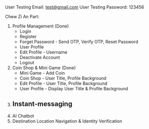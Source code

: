 User Testing Email: test@gmail.com 
User Testing Password: 123456

Chew Zi An Part:
1) Profile Management (Done)
   - Login
   - Register
   - Forget Password - Send OTP, Verify OTP, Reset Password
   - User Profile
   - Edit Profile - Username
   - Deactivate Account
   - Logout
3) Coin Shop & Mini Game (Done)
   - Mini Game - Add Coin
   - Coin Shop - User Title, Profile Background
   - Edit Profile - User Title, Profile Background
   - User Profile - Display User Title & Profile Background
5) Instant-messaging
   - 
7) AI Chatbot
8) Destination Location Navigation & Identity Verification 
